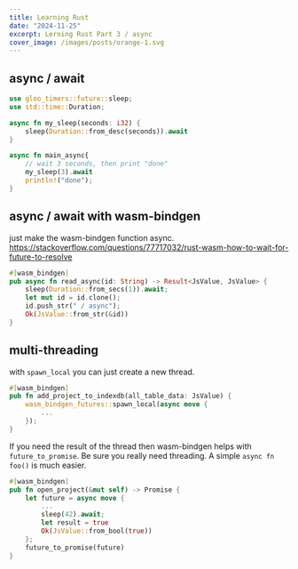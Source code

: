 ```yaml
---
title: Learning Rust
date: "2024-11-25"
excerpt: Lerning Rust Part 3 / async
cover_image: /images/posts/orange-1.svg
---
```


## async / await

```rust
use gloo_timers::future::sleep;
use std::time::Duration;

async fn my_sleep(seconds: i32) {
    sleep(Duration::from_desc(seconds)).await
}

async fn main_async{
    // wait 3 seconds, then print "done"
    my_sleep(3).await
    println!("done");
}
```

## async / await with wasm-bindgen

just make the wasm-bindgen function async.
https://stackoverflow.com/questions/77717032/rust-wasm-how-to-wait-for-future-to-resolve

```rust
#[wasm_bindgen]
pub async fn read_async(id: String) -> Result<JsValue, JsValue> {
    sleep(Duration::from_secs(1)).await;
    let mut id = id.clone();
    id.push_str(" / async");
    Ok(JsValue::from_str(&id))
}
```

## multi-threading

with `spawn_local` you can just create a new thread.

```rust
#[wasm_bindgen]
pub fn add_project_to_indexdb(all_table_data: JsValue) {
    wasm_bindgen_futures::spawn_local(async move {
        ...
    });
}
```

If you need the result of the thread then wasm-bindgen helps with `future_to_promise`.
Be sure you really need threading. A simple `async fn foo()` is much easier.



```rust
#[wasm_bindgen]
pub fn open_project(&mut self) -> Promise {
    let future = async move {
        ...
        sleep(42).await;
        let result = true
        Ok(JsValue::from_bool(true))
    };
    future_to_promise(future)
}
```
